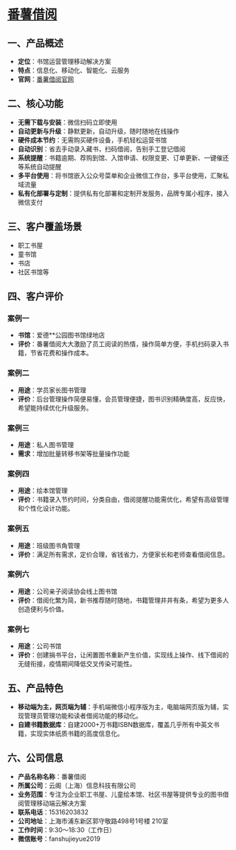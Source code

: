 # [番薯借阅](https://www.fanshujieyue.com/)

## 一、产品概述
- **定位**：书馆运营管理移动解决方案
- **特点**：信息化、移动化、智能化、云服务
- **官网**：[番薯借阅官网](https://www.fanshujieyue.com/)

## 二、核心功能
- **无需下载与安装**：微信扫码立即使用
- **自动更新与升级**：静默更新，自动升级，随时随地在线操作
- **硬件成本节约**：无需购买硬件设备，手机轻松运营书馆
- **自动识别**：省去手动录入藏书，扫码借阅，告别手工登记借阅
- **系统提醒**：书籍逾期、荐购到馆、入馆申请、权限变更、订单更新、一键催还等系统自动提醒
- **多平台使用**：将书馆嵌入公众号菜单和企业微信工作台，多平台使用，汇聚私域流量
- **私有化部署与定制**：提供私有化部署和定制开发服务，品牌专属小程序，接入微信支付

## 三、客户覆盖场景
- 职工书屋
- 童书馆
- 书店
- 社区书馆等

## 四、客户评价
### 案例一
- **书馆**：爱德**公园图书馆绿地店
- **评价**：番薯借阅大大激励了员工阅读的热情，操作简单方便，手机扫码录入书籍，节省花费和操作成本。

### 案例二
- **用途**：学员家长图书管理
- **评价**：后台管理操作简便易懂，会员管理便捷，图书识别精确度高，反应快，希望能持续优化升级服务。

### 案例三
- **用途**：私人图书管理
- **需求**：增加批量转移书架等批量操作功能

### 案例四
- **用途**：绘本馆管理
- **评价**：书籍录入节约时间，分类自由，借阅提醒功能需优化，希望有高级管理和个性化设计功能。

### 案例五
- **用途**：班级图书角管理
- **评价**：满足所有需求，定价合理，省钱省力，方便家长和老师查看借阅信息。

### 案例六
- **用途**：公司亲子阅读协会线上图书馆
- **评价**：借阅化繁为简，新书推荐随时随地，书籍管理井井有条，希望为更多人创造便利与价值。

### 案例七
- **用途**：公司书馆
- **评价**：创建捐书平台，让闲置图书重新产生价值，实现线上操作、线下借阅的无缝衔接，疫情期间降低交叉传染可能性。

## 五、产品特色
- **移动端为主，网页端为辅**：手机端微信小程序版为主，电脑端网页版为辅，实现管理员管理功能和读者借阅功能的移动化。
- **自建书籍数据库**：自建2000+万书籍ISBN数据库，覆盖几乎所有中英文书籍，实现实体纸质书籍的高度信息化。


## 六、公司信息
- **产品名称名称**：番薯借阅
- **所属公司**：云阁（上海）信息科技有限公司
- **业务范围**：专注为企业职工书屋、儿童绘本馆、社区书屋等提供专业的图书借阅管理移动端云解决方案
- **联系电话**：15316203832
- **公司地址**：上海市浦东新区郭守敬路498号1号楼 210室
- **工作时间**：9:30～18:30（工作日） 
- **微信账号**：fanshujieyue2019
